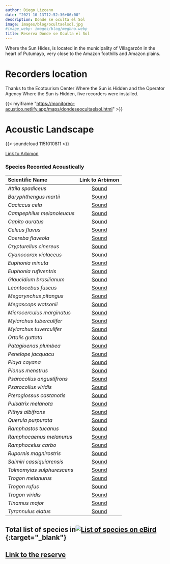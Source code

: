 ```yaml
---
author: Diego Lizcano
date: "2021-10-13T12:52:36+06:00"
description: Donde se oculta el Sol
image: images/blog/ocultaelsol.jpg
#image_webp: images/blog/meghna.webp
title: Reserva Donde se Oculta el Sol
---
```


Where the Sun Hides, is located in the municipality of Villagarzón in the heart of Putumayo, very close to the Amazon foothills and Amazon plains.

# Recorders location

Thanks to the Ecotourism Center Where the Sun is Hidden and the Operator Agency Where the Sun is Hidden, five recorders were installed.

{{< myiframe "https://monitoreo-acustico.netlify.app/maps/dondeseocultaelsol.html" >}}


# Acoustic Landscape

{{< soundcloud 1151010811 >}}

[Link to Arbimon](https://arbimon.rfcx.org/project/destinos-awake/visualizer/rec/41859735)

### Species Recorded Acoustically


|__Scientific Name__| Link to Arbimon|
| :---        |     :----:   |
|_Attila spadiceus_|	[Sound](	https://arbimon.rfcx.org/project/destinos-awake/visualizer/rec/43948634?gain=50	)|
|_Baryphthengus martii_|	[Sound](	https://arbimon.rfcx.org/project/destinos-awake/visualizer/rec/47237708?gain=15	)|
|_Caciccus cela_|	[Sound](	https://arbimon.rfcx.org/project/destinos-awake/visualizer/rec/41893354?gain=10	)|
|_Campephilus melanoleucus_|	[Sound](	https://arbimon.rfcx.org/project/destinos-awake/visualizer/rec/43948297/?gain=50	)|
|_Capito auratus_|	[Sound](	https://arbimon.rfcx.org/project/destinos-awake/visualizer/rec/43948639?gain=15	)|
|_Celeus flavus_|	[Sound](	https://arbimon.rfcx.org/project/destinos-awake/visualizer/rec/41892502?gain=20	)|
|_Coereba flaveola_|	[Sound](	https://arbimon.rfcx.org/project/destinos-awake/visualizer/rec/43948642?gain=50	)|
|_Crypturellus cinereus_|	[Sound](	https://arbimon.rfcx.org/project/destinos-awake/visualizer/rec/47273844?gain=25	)|
|_Cyanocorax violaceus_|	[Sound](	https://arbimon.rfcx.org/project/destinos-awake/visualizer/rec/47239309?gain=30	)|
|_Euphonia minuta_|	[Sound](	https://arbimon.rfcx.org/project/destinos-awake/visualizer/rec/41892459?gain=20	)|
|_Euphonia rufiventris_|	[Sound](	https://arbimon.rfcx.org/project/destinos-awake/visualizer/rec/47274892?gain=20	)|
|_Glaucidium brasilianum_|	[Sound](	https://arbimon.rfcx.org/project/destinos-awake/visualizer/rec/41893348?gain=10	)|
|_Leontocebus fuscus_|	[Sound](	https://arbimon.rfcx.org/project/destinos-awake/visualizer/rec/47237795?gain=15	)|
|_Megarynchus pitangus_|	[Sound](	https://arbimon.rfcx.org/project/destinos-awake/visualizer/rec/41893313?gain=10	)|
|_Megascops watsonii_|	[Sound](	https://arbimon.rfcx.org/project/destinos-awake/visualizer/rec/41893348?gain=10	)|
|_Microcerculus marginatus_|	[Sound](	https://arbimon.rfcx.org/project/destinos-awake/visualizer/rec/43948636?gain=30	)|
|_Myiarchus tuberculifer_|	[Sound](	https://arbimon.rfcx.org/project/destinos-awake/visualizer/rec/47274532?gain=20	)|
|_Myiarchus tuverculifer_|	[Sound](	https://arbimon.rfcx.org/project/destinos-awake/visualizer/rec/43948778?gain=30	)|
|_Ortalis guttata_|	[Sound](	https://arbimon.rfcx.org/project/destinos-awake/visualizer/rec/47237708?gain=15	)|
|_Patagioenas plumbea_|	[Sound](	https://arbimon.rfcx.org/project/destinos-awake/visualizer/rec/47586285?gain=15	)|
|_Penelope jacquacu_|	[Sound](	https://arbimon.rfcx.org/project/destinos-awake/visualizer/rec/47237971?gain=20	)|
|_Piaya cayana_|	[Sound](	https://arbimon.rfcx.org/project/destinos-awake/visualizer/rec/47588264?gain=10	)|
|_Pionus menstrus_|	[Sound](	https://arbimon.rfcx.org/project/destinos-awake/visualizer/rec/47238847?gain=25	)|
|_Psarocolius angustifrons_|	[Sound](	https://arbimon.rfcx.org/project/destinos-awake/visualizer/rec/47237826/?gain=20	)|
|_Psarocolius viridis_|	[Sound](	https://arbimon.rfcx.org/project/destinos-awake/visualizer/rec/41859061?gain=15	)|
|_Pteroglossus castanotis_|	[Sound](	https://arbimon.rfcx.org/project/destinos-awake/visualizer/rec/47239352?gain=25	)|
|_Pulsatrix melanota_|	[Sound](	https://arbimon.rfcx.org/project/destinos-awake/visualizer/rec/47237150/?gain=5	)|
|_Pithys albifrons_|	[Sound](	https://arbimon.rfcx.org/project/destinos-awake/visualizer/rec/43948625/?gain=10	)|
|_Querula purpurata_|	[Sound](	https://arbimon.rfcx.org/project/destinos-awake/visualizer/rec/41893327?gain=10	)|
|_Ramphastos tucanus_|	[Sound](	https://arbimon.rfcx.org/project/destinos-awake/visualizer/rec/43948314/?gain=20	)|
|_Ramphocaenus melanurus_|	[Sound](	https://arbimon.rfcx.org/project/destinos-awake/visualizer/rec/47237681/?gain=15	)|
|_Ramphocelus carbo_|	[Sound](	https://arbimon.rfcx.org/project/destinos-awake/visualizer/rec/43948758?gain=50	)|
|_Rupornis magnirostris_|	[Sound](	https://arbimon.rfcx.org/project/destinos-awake/visualizer/rec/43948623?gain=15	)|
|_Saimiri cassiquiarensis_|	[Sound](	https://arbimon.rfcx.org/project/destinos-awake/visualizer/rec/47274145?gain=25	)|
|_Tolmomyias sulphurescens_|	[Sound](	https://arbimon.rfcx.org/project/destinos-awake/visualizer/rec/47238710/?gain=25	)|
|_Trogon melanurus_|	[Sound](	https://arbimon.rfcx.org/project/destinos-awake/visualizer/rec/47238639/?gain=15	)|
|_Trogon rufus_|	[Sound](	https://arbimon.rfcx.org/project/destinos-awake/visualizer/rec/43948272/?gain=25	)|
|_Trogon viridis_|	[Sound](	https://arbimon.rfcx.org/project/destinos-awake/visualizer/rec/43948648/?gain=30	)|
|_Tinamus major_|	[Sound](	https://arbimon.rfcx.org/project/destinos-awake/visualizer/rec/47590173?gain=15	)|
|_Tyrannulus elatus_|	[Sound](	https://arbimon.rfcx.org/project/destinos-awake/visualizer/rec/43948297?gain=30	)|



## Total list of species in[![List of species on eBird](/images/blog/Logo_ebird.png "Donde se Oculta el sol is eBird hotspot")](https://ebird.org/hotspot/L7895345){:target="_blank"}


## [Link to the reserve](https://www.dondeseocultaelsol.co/)






